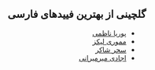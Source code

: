 <div dir='rtl'>

## گلچینی از بهترین فیید‌های فارسی
- [پوریا ناظمی](https://pourianazemi.com/feed/)
- [مموری لیکز](https://memoryleaks.ir/feed//)
- [سحر شاکر](https://saharshaker.com/feed/)
- [اجادی میرمیرانی](https://jadi.net/feed/)

</div>
